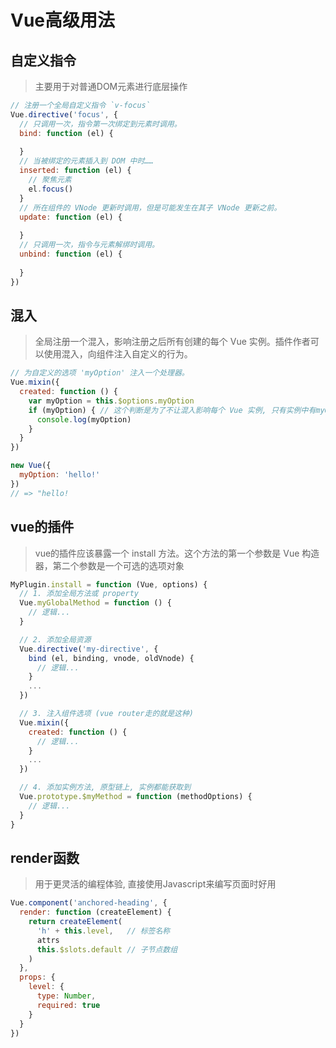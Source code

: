 # Vue高级用法

## 自定义指令

> 主要用于对普通DOM元素进行底层操作

```javascript
// 注册一个全局自定义指令 `v-focus`
Vue.directive('focus', {
  // 只调用一次，指令第一次绑定到元素时调用。
  bind: function (el) {
    
  }
  // 当被绑定的元素插入到 DOM 中时……
  inserted: function (el) {
    // 聚焦元素
    el.focus()
  }
  // 所在组件的 VNode 更新时调用，但是可能发生在其子 VNode 更新之前。
  update: function (el) {
    
  }
  // 只调用一次，指令与元素解绑时调用。
  unbind: function (el) {
    
  }
})
```

## 混入

> 全局注册一个混入，影响注册之后所有创建的每个 Vue 实例。插件作者可以使用混入，向组件注入自定义的行为。

```javascript
// 为自定义的选项 'myOption' 注入一个处理器。
Vue.mixin({
  created: function () {
    var myOption = this.$options.myOption
    if (myOption) { // 这个判断是为了不让混入影响每个 Vue 实例, 只有实例中有myOption这个属性, 才做某一些操作
      console.log(myOption)
    }
  }
})

new Vue({
  myOption: 'hello!'
})
// => "hello!
```

## vue的插件

> vue的插件应该暴露一个 install 方法。这个方法的第一个参数是 Vue 构造器，第二个参数是一个可选的选项对象

```javascript
MyPlugin.install = function (Vue, options) {
  // 1. 添加全局方法或 property
  Vue.myGlobalMethod = function () {
    // 逻辑...
  }

  // 2. 添加全局资源
  Vue.directive('my-directive', {
    bind (el, binding, vnode, oldVnode) {
      // 逻辑...
    }
    ...
  })

  // 3. 注入组件选项 (vue router走的就是这种)
  Vue.mixin({
    created: function () {
      // 逻辑...
    }
    ...
  })

  // 4. 添加实例方法, 原型链上, 实例都能获取到
  Vue.prototype.$myMethod = function (methodOptions) {
    // 逻辑...
  }
}
```

## render函数

> 用于更灵活的编程体验, 直接使用Javascript来编写页面时好用

```javascript
Vue.component('anchored-heading', {
  render: function (createElement) {
    return createElement(
      'h' + this.level,   // 标签名称
      attrs
      this.$slots.default // 子节点数组
    )
  },
  props: {
    level: {
      type: Number,
      required: true
    }
  }
})
```



